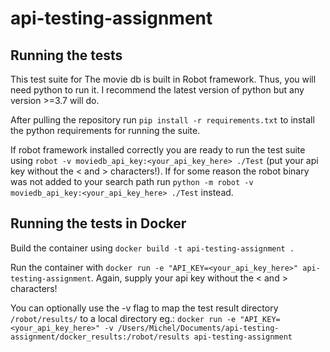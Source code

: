 # api-testing-assignment
## Running the tests
This test suite for The movie db is built in Robot framework. Thus, you will need python to run it. I recommend the latest version of python but any version >=3.7 will do.

After pulling the repository run `pip install -r requirements.txt` to install the python requirements for running the suite.

If robot framework installed correctly you are ready to run the test suite using `robot -v moviedb_api_key:<your_api_key_here> ./Test` (put your api key without the < and > characters!). If for some reason the robot binary was not added to your search path run `python -m robot -v moviedb_api_key:<your_api_key_here> ./Test` instead.

## Running the tests in Docker
Build the container using
`docker build -t api-testing-assignment .`

Run the container with `docker run -e "API_KEY=<your_api_key_here>" api-testing-assignment`. Again, supply your api key without the < and > characters!

You can optionally use the -v flag to map the test result directory `/robot/results/` to a local directory eg.:
`docker run -e "API_KEY=<your_api_key_here>" -v /Users/Michel/Documents/api-testing-assignment/docker_results:/robot/results api-testing-assignment`
